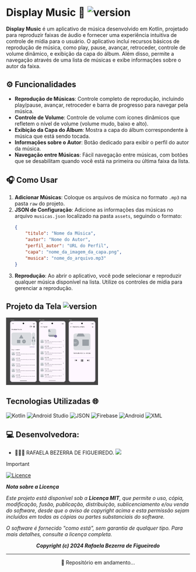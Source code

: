 # Display Music 🎵 ![version](https://img.shields.io/badge/version-1.1-purple)

**Display Music** é um aplicativo de música desenvolvido em Kotlin, projetado para reproduzir faixas de áudio e fornecer uma experiência intuitiva de controle de mídia para o usuário. O aplicativo inclui recursos básicos de reprodução de música, como play, pause, avançar, retroceder, controle de volume dinâmico, e exibição da capa do álbum. Além disso, permite a navegação através de uma lista de músicas e exibe informações sobre o autor da faixa.

## ⚙️ Funcionalidades

- **Reprodução de Músicas**: Controle completo de reprodução, incluindo play/pause, avançar, retroceder e barra de progresso para navegar pela música.
- **Controle de Volume**: Controle de volume com ícones dinâmicos que refletem o nível de volume (volume mudo, baixo e alto).
- **Exibição da Capa do Álbum**: Mostra a capa do álbum correspondente à música que está sendo tocada.
- **Informações sobre o Autor**: Botão dedicado para exibir o perfil do autor da música.
- **Navegação entre Músicas**: Fácil navegação entre músicas, com botões que se desabilitam quando você está na primeira ou última faixa da lista.

##  🎧 Como Usar

1. **Adicionar Músicas**: Coloque os arquivos de música no formato `.mp3` na pasta `raw` do projeto.
2. **JSON de Configuração**: Adicione as informações das músicas no arquivo `musicas.json` localizado na pasta `assets`, seguindo o formato:
    ```json
    {
        "titulo": "Nome da Música",
        "autor": "Nome do Autor",
        "perfil_autor": "URL do Perfil",
        "capa": "nome_da_imagem_da_capa.png",
        "musica": "nome_do_arquivo.mp3"
    }
    ```
3. **Reprodução**: Ao abrir o aplicativo, você pode selecionar e reproduzir qualquer música disponível na lista. Utilize os controles de mídia para gerenciar a reprodução.

## Projeto da Tela ![version](https://img.shields.io/badge/version-2.0-purple)
<img src="imgsReadme/TelasV2.0.png" width="50%" >

## Tecnologias Utilizadas 🌐

![Kotlin](https://img.shields.io/badge/kotlin-%237F52FF.svg?style=for-the-badge&logo=kotlin&logoColor=white)
![Android Studio](https://img.shields.io/badge/android%20studio-346ac1?style=for-the-badge&logo=android%20studio&logoColor=white)
![JSON](https://img.shields.io/badge/JSON-black?style=for-the-badge&logo=JSON%20web%20tokens)
![Firebase](https://img.shields.io/badge/firebase-a08021?style=for-the-badge&logo=firebase&logoColor=ffcd34)
![Android](https://img.shields.io/badge/Android-3DDC84?style=for-the-badge&logo=android&logoColor=white)
![XML](https://img.shields.io/badge/XML-D14836?style=for-the-badge&logo=JSON%20web%20tokens)

## 💻 Desenvolvedora:

- 👩🏻‍💻 RAFAELA BEZERRA DE FIGUEIREDO. <a href="https://github.com/RafaelaBF"><img  src="https://img.shields.io/badge/github-%23100000.svg?&style=for-the-badge&logo=github&logoColor=white&link=mailto:https://github.com/RafaelaBF" width="50"></a>

> [!IMPORTANT]
> 
>[![Licence](https://img.shields.io/github/license/Ileriayo/markdown-badges?style=for-the-badge)](./LICENSE)
> 
> ***Nota sobre a Licença***
>
> *Este projeto está disponível sob a **Licença MIT**, que permite o uso, cópia, modificação, fusão, publicação, distribuição, sublicenciamento e/ou venda do software, desde que o aviso de copyright acima e esta permissão sejam incluídos em todas as cópias ou partes substanciais do software.*
>
> *O software é fornecido "como está", sem garantia de qualquer tipo. Para mais detalhes, consulte a licença completa.*
>
> ***<p align="center">Copyright (c) 2024 Rafaela Bezerra de Figueiredo</p>***
>
---

<p align="center">🚧 Repositório em andamento...</p>

[1]: https://github.com/RafaelaBF/DisplayMusic/blob/main/LICENSE
